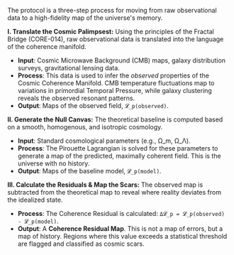 The protocol is a three-step process for moving from raw observational data to a high-fidelity map of the universe's memory.

**I. Translate the Cosmic Palimpsest:**
Using the principles of the Fractal Bridge (CORE-014), raw observational data is translated into the language of the coherence manifold.
*   **Input**: Cosmic Microwave Background (CMB) maps, galaxy distribution surveys, gravitational lensing data.
*   **Process**: This data is used to infer the *observed* properties of the Cosmic Coherence Manifold. CMB temperature fluctuations map to variations in primordial Temporal Pressure, while galaxy clustering reveals the observed resonant patterns.
*   **Output**: Maps of the observed field, `𝓛_p(observed)`.

**II. Generate the Null Canvas:**
The theoretical baseline is computed based on a smooth, homogenous, and isotropic cosmology.
*   **Input**: Standard cosmological parameters (e.g., Ω_m, Ω_Λ).
*   **Process**: The Pirouette Lagrangian is solved for these parameters to generate a map of the predicted, maximally coherent field. This is the universe with no history.
*   **Output**: Maps of the baseline model, `𝓛_p(model)`.

**III. Calculate the Residuals & Map the Scars:**
The observed map is subtracted from the theoretical map to reveal where reality deviates from the idealized state.
*   **Process**: The Coherence Residual is calculated: `Δ𝓛_p = 𝓛_p(observed) - 𝓛_p(model)`.
*   **Output**: A **Coherence Residual Map**. This is not a map of errors, but a map of history. Regions where this value exceeds a statistical threshold are flagged and classified as cosmic scars.